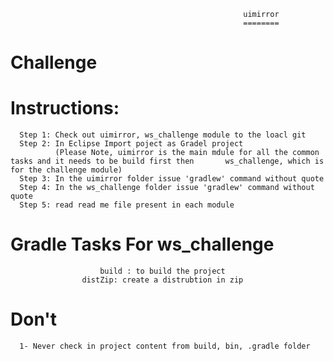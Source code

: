                                                         uimirror
                                                        ========
Challenge
=========

Instructions:
=============
      Step 1: Check out uimirror, ws_challenge module to the loacl git
      Step 2: In Eclipse Import poject as Gradel project
              (Please Note, uimirror is the main mdule for all the common tasks and it needs to be build first then       ws_challenge, which is for the challenge module)
      Step 3: In the uimirror folder issue 'gradlew' command without quote 
      Step 4: In the ws_challenge folder issue 'gradlew' command without quote
      Step 5: read read me file present in each module
  
Gradle Tasks For ws_challenge
=============================
						build : to build the project
  					distZip: create a distrubtion in zip
  					
  					
Don't
======
      1- Never check in project content from build, bin, .gradle folder
      
  
